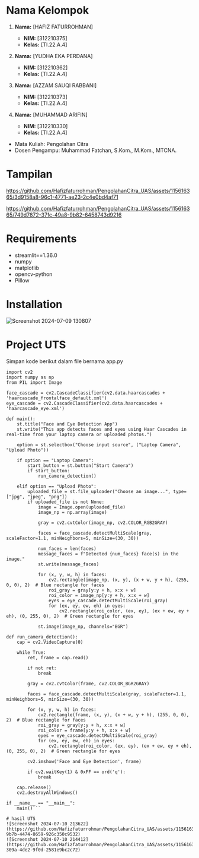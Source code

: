 # Nama Kelompok 
1. **Nama:** [HAFIZ FATURROHMAN]
   - **NIM:** [312210375]
   - **Kelas:** [TI.22.A.4]

2. **Nama:** [YUDHA EKA PERDANA]
   - **NIM:** [312210362]
   - **Kelas:** [TI.22.A.4]

3. **Nama:** [AZZAM SAUQI RABBANI]
   - **NIM:** [312210373]
   - **Kelas:** [TI.22.A.4]

4. **Nama:** [MUHAMMAD ARIFIN]
   - **NIM:** [312210330]
   - **Kelas:** [TI.22.A.4]
   
- Mata Kuliah:	Pengolahan Citra	
- Dosen Pengampu:	Muhammad Fatchan, S.Kom., M.Kom., MTCNA.

# Tampilan
https://github.com/Hafizfaturrohman/PengolahanCitra_UAS/assets/115616365/3d9158a8-96c1-4771-ae23-2c4e0bd4af71

https://github.com/Hafizfaturrohman/PengolahanCitra_UAS/assets/115616365/749d7872-37fc-49a8-9b82-6458743d9216

# Requirements
- streamlit==1.36.0
- numpy
- matplotlib
- opencv-python
- Pillow

# Installation
![Screenshot 2024-07-09 130807](https://github.com/Hafizfaturrohman/PengolahanCitra_UAS/assets/115616365/07fe7311-0b8b-4fe5-a094-25b100f13a0e)

# Project UTS
Simpan kode berikut dalam file bernama app.py
```import streamlit as st
import cv2
import numpy as np
from PIL import Image

face_cascade = cv2.CascadeClassifier(cv2.data.haarcascades + 'haarcascade_frontalface_default.xml')
eye_cascade = cv2.CascadeClassifier(cv2.data.haarcascades + 'haarcascade_eye.xml')

def main():
    st.title("Face and Eye Detection App")
    st.write("This app detects faces and eyes using Haar Cascades in real-time from your laptop camera or uploaded photos.")

    option = st.selectbox("Choose input source", ("Laptop Camera", "Upload Photo"))

    if option == "Laptop Camera":
        start_button = st.button("Start Camera")
        if start_button:
            run_camera_detection()

    elif option == "Upload Photo":
        uploaded_file = st.file_uploader("Choose an image...", type=["jpg", "jpeg", "png"])
        if uploaded_file is not None:
            image = Image.open(uploaded_file)
            image_np = np.array(image)

            gray = cv2.cvtColor(image_np, cv2.COLOR_RGB2GRAY)
            
            faces = face_cascade.detectMultiScale(gray, scaleFactor=1.1, minNeighbors=5, minSize=(30, 30))
            
            num_faces = len(faces)
            message_faces = f"Detected {num_faces} face(s) in the image."
            st.write(message_faces)

            for (x, y, w, h) in faces:
                cv2.rectangle(image_np, (x, y), (x + w, y + h), (255, 0, 0), 2)  # Blue rectangle for faces
                roi_gray = gray[y:y + h, x:x + w]
                roi_color = image_np[y:y + h, x:x + w]
                eyes = eye_cascade.detectMultiScale(roi_gray)
                for (ex, ey, ew, eh) in eyes:
                    cv2.rectangle(roi_color, (ex, ey), (ex + ew, ey + eh), (0, 255, 0), 2)  # Green rectangle for eyes

            st.image(image_np, channels="BGR")

def run_camera_detection():
    cap = cv2.VideoCapture(0)

    while True:
        ret, frame = cap.read()

        if not ret:
            break

        gray = cv2.cvtColor(frame, cv2.COLOR_BGR2GRAY)

        faces = face_cascade.detectMultiScale(gray, scaleFactor=1.1, minNeighbors=5, minSize=(30, 30))

        for (x, y, w, h) in faces:
            cv2.rectangle(frame, (x, y), (x + w, y + h), (255, 0, 0), 2)  # Blue rectangle for faces
            roi_gray = gray[y:y + h, x:x + w]
            roi_color = frame[y:y + h, x:x + w]
            eyes = eye_cascade.detectMultiScale(roi_gray)
            for (ex, ey, ew, eh) in eyes:
                cv2.rectangle(roi_color, (ex, ey), (ex + ew, ey + eh), (0, 255, 0), 2)  # Green rectangle for eyes

        cv2.imshow('Face and Eye Detection', frame)

        if cv2.waitKey(1) & 0xFF == ord('q'):
            break

    cap.release()
    cv2.destroyAllWindows()

if __name__ == "__main__":
    main()```
    
# hasil UTS
![Screenshot 2024-07-10 213622](https://github.com/Hafizfaturrohman/PengolahanCitra_UAS/assets/115616365/3a01add4-9b7b-4474-8659-926c350c9532)
![Screenshot 2024-07-10 214412](https://github.com/Hafizfaturrohman/PengolahanCitra_UAS/assets/115616365/df2330ff-309a-4de2-9f0d-2581e9bc2c72)

